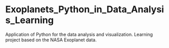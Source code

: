 # Exoplanets_Python_in_Data_Analysis_Learning
Application of Python for the data analysis and visualization. Learning project based on the NASA Exoplanet data.
